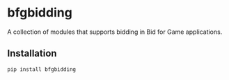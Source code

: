 # bfgbidding

A collection of modules that supports bidding in Bid for Game applications.

## Installation

```bash
pip install bfgbidding
```

